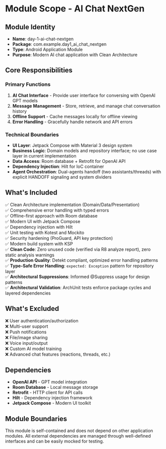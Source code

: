 # Module Scope - AI Chat NextGen

## Module Identity
- **Name**: day-1-ai-chat-nextgen
- **Package**: com.example.day1_ai_chat_nextgen
- **Type**: Android Application Module
- **Purpose**: Modern AI chat application with Clean Architecture

## Core Responsibilities

### Primary Functions
1. **AI Chat Interface** - Provide user interface for conversing with OpenAI GPT models
2. **Message Management** - Store, retrieve, and manage chat conversation history
3. **Offline Support** - Cache messages locally for offline viewing
4. **Error Handling** - Gracefully handle network and API errors

### Technical Boundaries
- **UI Layer**: Jetpack Compose with Material 3 design system
 - **Business Logic**: Domain models and repository interface; no use case layer in current implementation
- **Data Access**: Room database + Retrofit for OpenAI API
- **Dependency Injection**: Hilt for IoC container
 - **Agent Orchestration**: Dual-agents handoff (two assistants/threads) with explicit HANDOFF signaling and system dividers

## What's Included
✅ Clean Architecture implementation (Domain/Data/Presentation)  
✅ Comprehensive error handling with typed errors  
✅ Offline-first approach with Room database  
✅ Modern UI with Jetpack Compose  
✅ Dependency injection with Hilt  
✅ Unit testing with Kotest and Mockito  
✅ Security hardening (ProGuard, API key protection)  
✅ Modern build system with KSP  
✅ **Clean Code**: Zero unused code (verified via R8 analyze report), zero static analysis warnings  
✅ **Production Quality**: Detekt compliant, optimized error handling patterns  
✅ **Type-Safe Error Handling**: `expected: Exception` pattern for repository layer  
✅ **Architectural Suppressions**: Informed @Suppress usage for design patterns  
✅ **Architectural Validation**: ArchUnit tests enforce package cycles and layered dependencies  

## What's Excluded
❌ User authentication/authorization  
❌ Multi-user support  
❌ Push notifications  
❌ File/image sharing  
❌ Voice input/output  
❌ Custom AI model training  
❌ Advanced chat features (reactions, threads, etc.)  

## Dependencies
- **OpenAI API** - GPT model integration
- **Room Database** - Local message storage
- **Retrofit** - HTTP client for API calls
- **Hilt** - Dependency injection framework
- **Jetpack Compose** - Modern UI toolkit

## Module Boundaries
This module is self-contained and does not depend on other application modules. All external dependencies are managed through well-defined interfaces and can be easily mocked for testing.
